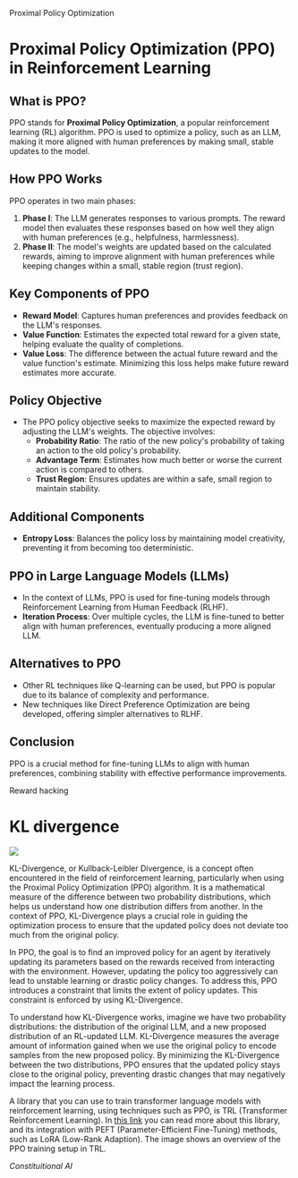 Proximal Policy Optimization
# Proximal Policy Optimization (PPO) in Reinforcement Learning

## What is PPO?
PPO stands for **Proximal Policy Optimization**, a popular reinforcement learning (RL) algorithm. PPO is used to optimize a policy, such as an LLM, making it more aligned with human preferences by making small, stable updates to the model.

## How PPO Works
PPO operates in two main phases:
1. **Phase I**: The LLM generates responses to various prompts. The reward model then evaluates these responses based on how well they align with human preferences (e.g., helpfulness, harmlessness).
2. **Phase II**: The model's weights are updated based on the calculated rewards, aiming to improve alignment with human preferences while keeping changes within a small, stable region (trust region).

## Key Components of PPO
- **Reward Model**: Captures human preferences and provides feedback on the LLM's responses.
- **Value Function**: Estimates the expected total reward for a given state, helping evaluate the quality of completions.
- **Value Loss**: The difference between the actual future reward and the value function's estimate. Minimizing this loss helps make future reward estimates more accurate.

## Policy Objective
- The PPO policy objective seeks to maximize the expected reward by adjusting the LLM's weights. The objective involves:
  - **Probability Ratio**: The ratio of the new policy's probability of taking an action to the old policy's probability.
  - **Advantage Term**: Estimates how much better or worse the current action is compared to others.
  - **Trust Region**: Ensures updates are within a safe, small region to maintain stability.

## Additional Components
- **Entropy Loss**: Balances the policy loss by maintaining model creativity, preventing it from becoming too deterministic.

## PPO in Large Language Models (LLMs)
- In the context of LLMs, PPO is used for fine-tuning models through Reinforcement Learning from Human Feedback (RLHF).
- **Iteration Process**: Over multiple cycles, the LLM is fine-tuned to better align with human preferences, eventually producing a more aligned LLM.

## Alternatives to PPO
- Other RL techniques like Q-learning can be used, but PPO is popular due to its balance of complexity and performance.
- New techniques like Direct Preference Optimization are being developed, offering simpler alternatives to RLHF.

## Conclusion
PPO is a crucial method for fine-tuning LLMs to align with human preferences, combining stability with effective performance improvements.



Reward hacking


# KL divergence

![](https://d3c33hcgiwev3.cloudfront.net/imageAssetProxy.v1/sMBhUqOTS7a1y8Ho5vF9qQ_4ea0db1de2764787b09f681255045df1_image.png?expiry=1723248000000&hmac=6JxHAqiYX2m4pUthJ7YNM0H9EnOja5FPawiJP4iISvA)

KL-Divergence, or Kullback-Leibler Divergence, is a concept often encountered in the field of reinforcement learning, particularly when using the Proximal Policy Optimization (PPO) algorithm. It is a mathematical measure of the difference between two probability distributions, which helps us understand how one distribution differs from another. In the context of PPO, KL-Divergence plays a crucial role in guiding the optimization process to ensure that the updated policy does not deviate too much from the original policy.

In PPO, the goal is to find an improved policy for an agent by iteratively updating its parameters based on the rewards received from interacting with the environment. However, updating the policy too aggressively can lead to unstable learning or drastic policy changes. To address this, PPO introduces a constraint that limits the extent of policy updates. This constraint is enforced by using KL-Divergence.

To understand how KL-Divergence works, imagine we have two probability distributions: the distribution of the original LLM, and a new proposed distribution of an RL-updated LLM. KL-Divergence measures the average amount of information gained when we use the original policy to encode samples from the new proposed policy. By minimizing the KL-Divergence between the two distributions, PPO ensures that the updated policy stays close to the original policy, preventing drastic changes that may negatively impact the learning process.

A library that you can use to train transformer language models with reinforcement learning, using techniques such as PPO, is TRL (Transformer Reinforcement Learning). In [this link](https://huggingface.co/blog/trl-peft) you can read more about this library, and its integration with PEFT (Parameter-Efficient Fine-Tuning) methods, such as LoRA (Low-Rank Adaption). The image shows an overview of the PPO training setup in TRL.


*Constituitional AI*



